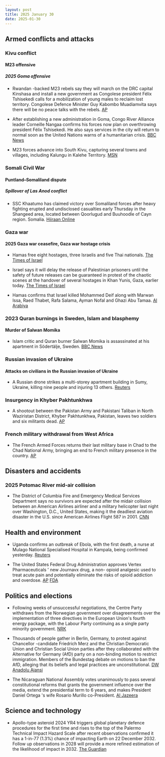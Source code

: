 ```yaml
---
layout: post
title: 2025 January 30
date: 2025-01-30
---
```


## Armed conflicts and attacks

### Kivu conflict

#### M23 offensive

##### 2025 Goma offensive

- Rwandan -backed M23 rebels say they will march on the DRC capital Kinshasa and install a new government as Congolese president Félix Tshisekedi calls for a mobilization of young males to reclaim lost territory. Congolese Defence Minister Guy Kabombo Muadiamvita says there will be no peace talks with the rebels. [AP](https://apnews.com/article/congo-m23-goma-rwanda-tshisekedi-south-africa-ca81f34f52ea31b85dd845b049a0bb96)

- After establishing a new administration in Goma, Congo River Alliance leader Corneille Nangaa confirms his forces now plan on overthrowing president Félix Tshisekedi. He also says services in the city will return to normal soon as the United Nations warns of a humanitarian crisis. [BBC News](https://www.bbc.co.uk/news/articles/ckgn1k9nleno)

- M23 forces advance into South Kivu, capturing several towns and villages, including Kalungu in Kalehe Territory. [MSN](https://www.msn.com/en-us/news/world/armed-rebels-seize-two-more-towns-after-huge-city-falls/ar-AA1y97nF)

### Somali Civil War

#### Puntland–Somaliland dispute

##### Spillover of Las Anod conflict

- SSC Khaatumo has claimed victory over Somaliland forces after heavy fighting erupted and undisclosed casualties early Thursday in the Shangeed area, located between Qoorlugud and Buuhoodle of Cayn region. Somalia. [Hiiraan Online](https://hiiraan.com/news/2025/Jan/wararka_maanta31-189189.htm?utm_source=hiiraan&utm_medium=WararkaMaantaFront)

### Gaza war

#### 2025 Gaza war ceasefire, Gaza war hostage crisis

- Hamas free eight hostages, three Israelis and five Thai nationals. [The Times of Israel](https://www.timesofisrael.com/hostages-agam-berger-arbel-yehoud-gadi-mozes-5-thai-nationals-freed-from-gaza-after-482-days/)

- Israel says it will delay the release of Palestinian prisoners until the safety of future releases can be guaranteed in protest of the chaotic scenes at the handover of several hostages in Khan Yunis, Gaza, earlier today. [The Times of Israel](https://www.timesofisrael.com/liveblog_entry/israel-says-its-holding-up-release-of-palestinian-prisoners-until-safety-of-future-releases-can-be-guaranteed/)

- Hamas confirms that Israel killed Mohammed Deif along with Marwan Issa, Raed Thabet, Rafa Salama, Ayman Nofal and Ghazi Abu Tamaa. [Al Arabiya](https://www.alarabiya.net/arab-and-world/2025/01/30/%D8%B1%D8%B3%D9%85%D9%8A%D8%A7-%D8%AD%D9%85%D8%A7%D8%B3-%D8%AA%D9%86%D8%B9%D9%89-%D9%85%D8%AD%D9%85%D8%AF-%D8%A7%D9%84%D8%B6%D9%8A%D9%81)

### 2023 Quran burnings in Sweden, Islam and blasphemy

#### Murder of Salwan Momika

- Islam critic and Quran burner Salwan Momika is assassinated at his apartment in Södertälje, Sweden. [BBC News](https://www.bbc.com/news/articles/cpdx2wqpg7zo)

### Russian invasion of Ukraine

#### Attacks on civilians in the Russian invasion of Ukraine

- A Russian drone strikes a multi-storey apartment building in Sumy, Ukraine, killing nine people and injuring 13 others. [Reuters](https://www.reuters.com/world/europe/russian-drone-strikes-apartment-block-ukraine-killing-four-governor-says-2025-01-30/)

### Insurgency in Khyber Pakhtunkhwa

- A shootout between the Pakistan Army and Pakistani Taliban in North Waziristan District, Khyber Pakhtunkhwa, Pakistan, leaves two soldiers and six militants dead. [AP](https://apnews.com/article/pakistan-security-forces-raid-militant-hideout-b0a2eeaaed66ad249bc48ed50a03405b)

### French military withdrawal from West Africa

- The French Armed Forces returns their last military base in Chad to the Chad National Army, bringing an end to French military presence in the country. [AP](https://apnews.com/article/chad-france-military-bases-withdrawal-bd1c1e5a075f3a4b0dba01801c081728)

## Disasters and accidents

### 2025 Potomac River mid-air collision

- The District of Columbia Fire and Emergency Medical Services Department says no survivors are expected after the midair collision between an American Airlines airliner and a military helicopter last night over Washington, D.C., United States, making it the deadliest aviation disaster in the U.S. since American Airlines Flight 587 in 2001. [CNN](https://edition.cnn.com/us/live-news/plane-crash-dca-potomac-washington-dc-01-29-25/index.html)

## Health and environment

- Uganda confirms an outbreak of Ebola, with the first death, a nurse at Mulago National Specialised Hospital in Kampala, being confirmed yesterday. [Reuters](https://www.reuters.com/business/healthcare-pharmaceuticals/uganda-confirms-outbreak-ebola-capital-kampala-2025-01-30/)

- The United States Federal Drug Administration approves Vertex Pharmaceuticals ' new Journavx drug, a non- opioid analgesic used to treat acute pain and potentially eliminate the risks of opioid addiction and overdose. [AP](https://apnews.com/article/nonopioid-painkiller-fda-vertex-pharmaceuticals-b1dd4276fce3d88ff32e3062e95f408f) [FDA](https://www.fda.gov/news-events/press-announcements/fda-approves-novel-non-opioid-treatment-moderate-severe-acute-pain)

## Politics and elections

- Following weeks of unsuccessful negotiations, the Centre Party withdraws from the Norwegian government over disagreements over the implementation of three directives in the European Union's fourth energy package, with the Labour Party continuing as a single party minority government. [NRK](https://www.nrk.no/norge/avviser-at-han-er-svekket-som-statsminister_-_-her-star-jeg_-jeg-er-ikke-vekk_-1.17239250)

- Thousands of people gather in Berlin, Germany, to protest against Chancellor -candidate Friedrich Merz and the Christian Democratic Union and Christian Social Union parties after they collaborated with the Alternative for Germany (AfD) party on a non-binding motion to restrict immigration. Members of the Bundestag debate on motions to ban the AfD, alleging that its beliefs and legal practices are unconstitutional. [DW](https://www.dw.com/en/germany-mass-protests-after-far-right-afd-helps-cdu-csu/a-71464257) [Anadolu Ajansi](https://www.aa.com.tr/en/europe/german-parliament-debates-potential-ban-on-far-right-afd/3467314)

- The Nicaraguan National Assembly votes unanimously to pass several constitutional reforms that grants the government influence over the media, extend the presidential term to 6 years, and makes President Daniel Ortega 's wife Rosario Murillo co-President. [Al Jazeera](https://www.aljazeera.com/news/2025/1/30/nicaragua-approves-constitutional-reforms-giving-president-expansive-powers)

## Science and technology

- Apollo-type asteroid 2024 YR4 triggers global planetary defence procedures for the first time and rises to the top of the Palermo Technical Impact Hazard Scale after recent observations confirmed it has a 1-in-77 (1.3%) chance of impacting Earth on 22 December 2032. Follow up observations in 2028 will provide a more refined estimation of the likelihood of impact in 2032. [The Guardian](https://www.theguardian.com/science/2025/jan/30/asteroid-spotted-chance-colliding-with-earth-2032)